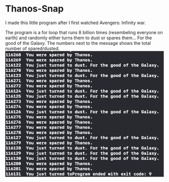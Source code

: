 # Thanos-Snap
I made this little program after I first watched Avengers: Infinity war.

The program is a for loop that runs 8 billion times (resembeling everyone on earth) and randomly either turns them to dust or spares them... For the good of the Galaxy.  The numbers next to the message shows the total number of spared/dusted.
![ScreenShot](ThanosSnap/ScreenShot.png)
